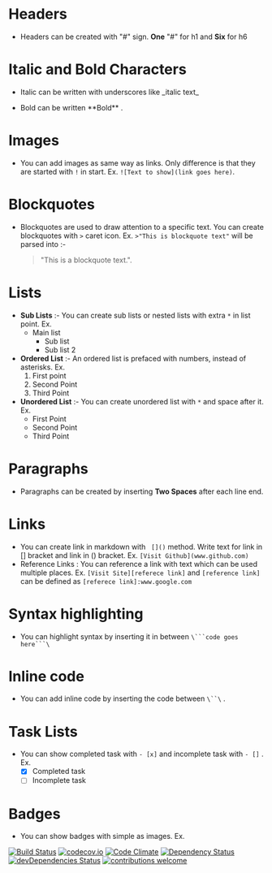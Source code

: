 # Headers

* Headers can be created with "#" sign. **One** "#" for h1 and **Six** for h6

# Italic and Bold Characters

* Italic can be written with underscores like \_italic text\_

* Bold can be written \*\*Bold\*\*​ .

# Images

* You can add images as same way as links. Only difference is that they are started with `!` in start. Ex. `![Text to show](link goes here)`.

# Blockquotes

* Blockquotes are used to draw attention to a specific text. You can create blockquotes with `>` caret icon. Ex. `>"This is blockquote text"` will be parsed into :-

  > "This is a blockquote text.".

# Lists

* __Sub Lists__ :- You can create sub lists or nested lists with  extra `*` in list point.
  Ex.
  * Main list
    * Sub list
    * Sub list 2
* __Ordered List__ :- An ordered list is prefaced with numbers, instead of asterisks. Ex.
  1. First point
  2. Second Point
  3. Third Point
* __Unordered List__  :- You can create unordered list with `*` and space after it.
  Ex.
  * First Point
  * Second Point
  * Third Point

# Paragraphs

* Paragraphs can be created by inserting __Two Spaces__ after each line end.

# Links

* You can create link in markdown with ` []()` method. Write text for link in [] bracket and link in () bracket. Ex. `[Visit Github](www.github.com)`
* Reference Links : You can reference a link with text which can be used multiple places. Ex. `[Visit Site][referece link]` and `[reference link]` can be defined as `[referece link]:www.google.com   `

# Syntax highlighting

* You can highlight syntax by inserting it in between `\```code goes here```\`

# Inline code

* You can add inline code by inserting the code between `\``\`  . 

# Task Lists

* You can show completed task with `- [x]` and incomplete task with `- []` . Ex.
  - [x] Completed task
  - [ ] Incomplete task

# Badges
* You can show badges with simple as images. Ex. 

[![Build Status](https://travis-ci.org/dwyl/learn-tdd.svg)](https://travis-ci.org/dwyl/learn-tdd)
[![codecov.io](https://codecov.io/github/dwyl/learn-tdd/coverage.svg?branch=master)](https://codecov.io/github/dwyl/learn-tdd?branch=master)
[![Code Climate](https://codeclimate.com/github/dwyl/learn-tdd/badges/gpa.svg)](https://codeclimate.com/github/dwyl/learn-tdd)
[![Dependency Status](https://david-dm.org/dwyl/learn-tdd.svg)](https://david-dm.org/dwyl/learn-tdd)
[![devDependencies Status](https://david-dm.org/dwyl/learn-tdd/dev-status.svg)](https://david-dm.org/dwyl/learn-tdd?type=dev)
[![contributions welcome](https://img.shields.io/badge/contributions-welcome-brightgreen.svg?style=flat)](https://github.com/dwyl/learn-tdd/issues)

